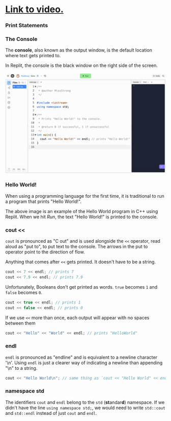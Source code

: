 # [Link to video.](https://www.youtube.com/watch?v=8MAULo2RflI&list=PLVD25niNi0BliJx0Rnr1DB6HdsL5oy5kJ)

### Print Statements

### The Console

The **console**, also known as the output window, is the default location where text gets printed to.

In Replit, the console is the black window on the right side of the screen.

![](../../Images/Hello_World_C++_Full.png)

### Hello World!

When using a programming language for the first time, it is traditional to run a program that prints "Hello World!".

The above image is an example of the Hello World program in C++ using Replit. When we hit *Run*, the text "Hello World!" is printed to the console. 

### cout <<

`cout` is pronounced as "C out" and is used alongside the `<<` operator, read aloud as "put to", to put text to the console. The arrows in the put to operator point to the direction of flow. 

Anything that comes after `<<` gets printed. It doesn't have to be a string.

```cpp
cout << 7 << endl; // prints 7
cout << 7.9 << endl; // prints 7.9
```

Unfortunately, Booleans don't get printed as words. `true` becomes `1` and `false` becomes `0`.

```cpp
cout << true << endl; // prints 1
cout << false << endl; // prints 0
```

If we use `<<` more than once, each output will appear with no spaces between them

```cpp
cout << "Hello" << "World" << endl; // prints "HelloWorld"
```

### endl

`endl` is pronounced as "endline" and is equivalent to a newline character '\n'. Using `endl` is just a clearer way of indicating a newline than appending "\n" to a string.

```cpp
cout << "Hello World\n"; // same thing as `cout << "Hello World" << endl;`
```

### namespace std

The identifiers `cout` and `endl` belong to the `std` (**st**andar**d**) namespace. If we didn't have the line `using namespace std;`, we would need to write `std::cout` and `std::endl` instead of just `cout` and `endl`.

